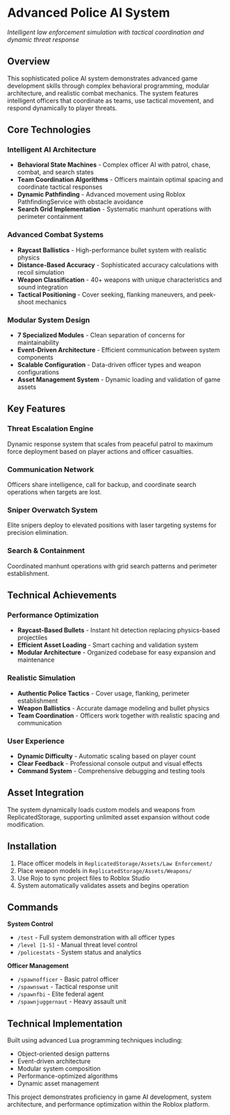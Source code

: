 # Advanced Police AI System
*Intelligent law enforcement simulation with tactical coordination and dynamic threat response*

## Overview

This sophisticated police AI system demonstrates advanced game development skills through complex behavioral programming, modular architecture, and realistic combat mechanics. The system features intelligent officers that coordinate as teams, use tactical movement, and respond dynamically to player threats.

## Core Technologies

### Intelligent AI Architecture
- **Behavioral State Machines** - Complex officer AI with patrol, chase, combat, and search states
- **Team Coordination Algorithms** - Officers maintain optimal spacing and coordinate tactical responses
- **Dynamic Pathfinding** - Advanced movement using Roblox PathfindingService with obstacle avoidance
- **Search Grid Implementation** - Systematic manhunt operations with perimeter containment

### Advanced Combat Systems
- **Raycast Ballistics** - High-performance bullet system with realistic physics
- **Distance-Based Accuracy** - Sophisticated accuracy calculations with recoil simulation
- **Weapon Classification** - 40+ weapons with unique characteristics and sound integration
- **Tactical Positioning** - Cover seeking, flanking maneuvers, and peek-shoot mechanics

### Modular System Design
- **7 Specialized Modules** - Clean separation of concerns for maintainability
- **Event-Driven Architecture** - Efficient communication between system components
- **Scalable Configuration** - Data-driven officer types and weapon configurations
- **Asset Management System** - Dynamic loading and validation of game assets

## Key Features

### Threat Escalation Engine
Dynamic response system that scales from peaceful patrol to maximum force deployment based on player actions and officer casualties.

### Communication Network
Officers share intelligence, call for backup, and coordinate search operations when targets are lost.

### Sniper Overwatch System
Elite snipers deploy to elevated positions with laser targeting systems for precision elimination.

### Search & Containment
Coordinated manhunt operations with grid search patterns and perimeter establishment.

## Technical Achievements

### Performance Optimization
- **Raycast-Based Bullets** - Instant hit detection replacing physics-based projectiles
- **Efficient Asset Loading** - Smart caching and validation system
- **Modular Architecture** - Organized codebase for easy expansion and maintenance

### Realistic Simulation
- **Authentic Police Tactics** - Cover usage, flanking, perimeter establishment
- **Weapon Ballistics** - Accurate damage modeling and bullet physics
- **Team Coordination** - Officers work together with realistic spacing and communication

### User Experience
- **Dynamic Difficulty** - Automatic scaling based on player count
- **Clear Feedback** - Professional console output and visual effects
- **Command System** - Comprehensive debugging and testing tools

## Asset Integration

The system dynamically loads custom models and weapons from ReplicatedStorage, supporting unlimited asset expansion without code modification.

## Installation

1. Place officer models in `ReplicatedStorage/Assets/Law Enforcement/`
2. Place weapon models in `ReplicatedStorage/Assets/Weapons/`
3. Use Rojo to sync project files to Roblox Studio
4. System automatically validates assets and begins operation

## Commands

**System Control**
- `/test` - Full system demonstration with all officer types
- `/level [1-5]` - Manual threat level control
- `/policestats` - System status and analytics

**Officer Management**
- `/spawnofficer` - Basic patrol officer
- `/spawnswat` - Tactical response unit
- `/spawnfbi` - Elite federal agent
- `/spawnjuggernaut` - Heavy assault unit

## Technical Implementation

Built using advanced Lua programming techniques including:
- Object-oriented design patterns
- Event-driven architecture
- Modular system composition
- Performance-optimized algorithms
- Dynamic asset management

This project demonstrates proficiency in game AI development, system architecture, and performance optimization within the Roblox platform.